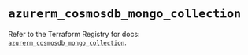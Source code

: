 # `azurerm_cosmosdb_mongo_collection`

Refer to the Terraform Registry for docs: [`azurerm_cosmosdb_mongo_collection`](https://registry.terraform.io/providers/hashicorp/azurerm/3.97.1/docs/resources/cosmosdb_mongo_collection).
